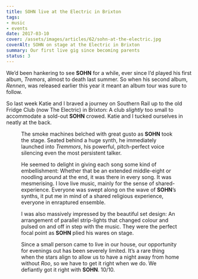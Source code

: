 ```yaml
---
title: SOHN live at the Electric in Brixton
tags:
- music
- events
date: 2017-03-10
cover: /assets/images/articles/62/sohn-at-the-electric.jpg
coverAlt: SOHN on stage at the Electric in Brixton
summary: Our first live gig since becoming parents
status: 3
---
```

We’d been hankering to see **SOHN** for a while, ever since I’d played his first album, *Tremors*, almost to death last summer. So when his second album, *Rennen*, was released earlier this year it meant an album tour was sure to follow.

So last week Katie and I braved a journey on Southern Rail up to the old Fridge Club (now The Electric) in Brixton: A club _slightly_ too small to accommodate a sold-out **SOHN** crowed. Katie and I tucked ourselves in neatly at the back.

<figure url="/assets/images/articles/62/sohn-at-the-electric.jpg" caption="SOHN on stage at the Electric in Brixton, 1st March 2017">

The smoke machines belched with great gusto as **SOHN** took the stage. Seated behind a huge synth, he immediately launched into *Tremmors*, his powerful, pitch-perfect voice silencing even the most persistent talker.

He seemed to delight in giving each song some kind of embellishment: Whether that be an extended middle-eight or noodling around at the end, it was there in every song. It was mesmerising. I love live music, mainly for the sense of shared-experience. Everyone was swept along on the wave of **SOHN**’s synths, it put me in mind of a shared religious experience, everyone in enraptured ensemble.

I was also massively impressed by the beautiful set design: An arrangement of parallel strip-lights that changed colour and pulsed on and off in step with the music. They were the perfect focal point as **SOHN** plied his wares on stage.

<!-- (masthead svg:sohn.svg) -->

Since a small person came to live in our house, our opportunity for evenings out has been severely limited. It’s a rare thing when the stars align to allow us to have a night away from home without _Roo_, so we have to get it right when we do. We defiantly got it right with **SOHN**. 10/10. 


